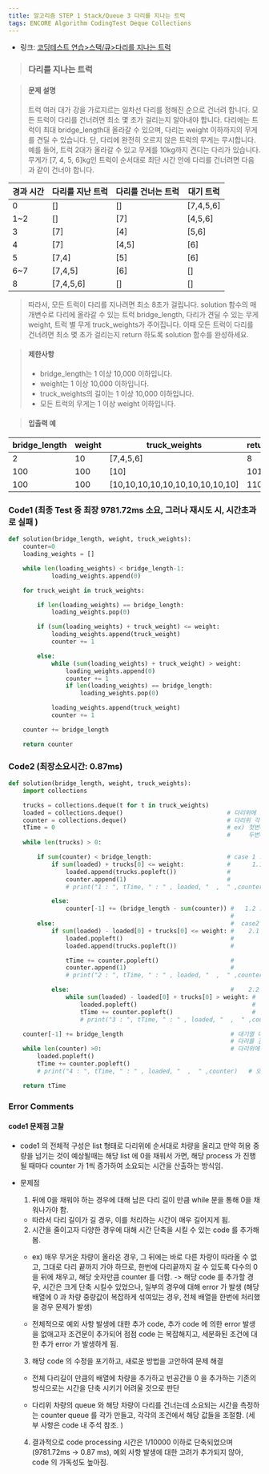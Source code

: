 ```yaml
---
title: 알고리즘 STEP 1 Stack/Queue 3 다리를 지나는 트럭
tags: ENCORE Algorithm CodingTest Deque Collections
---
```


* 링크: [코딩테스트 연습>스택/큐>다리를 지나는 트럭](https://programmers.co.kr/learn/courses/30/lessons/42584)

>### 다리를 지나는 트럭


>#### 문제 설명
>
>트럭 여러 대가 강을 가로지르는 일차선 다리를 정해진 순으로 건너려 합니다. 모든 트럭이 다리를 건너려면 최소 몇 초가 걸리는지 알아내야 합니다.
>다리에는 트럭이 최대 bridge_length대 올라갈 수 있으며, 다리는 weight 이하까지의 무게를 견딜 수 있습니다.
>단, 다리에 완전히 오르지 않은 트럭의 무게는 무시합니다.
>예를 들어, 트럭 2대가 올라갈 수 있고 무게를 10kg까지 견디는 다리가 있습니다.
>무게가 [7, 4, 5, 6]kg인 트럭이 순서대로 최단 시간 안에 다리를 건너려면 다음과 같이 건너야 합니다.

|경과 시간|다리를 지난 트럭|다리를 건너는 트럭|대기 트럭|
|--------|---------------|-----------------|--------|
|0	|[]|	[]|	[7,4,5,6]|
|1~2|	[]|	[7]|	[4,5,6]|
|3|	[7]|	[4]|	[5,6]|
|4|	[7]|	[4,5]|	[6]|
|5|	[7,4]|	[5]|	[6]|
|6~7|	[7,4,5]|	[6]|	[]|
|8|	[7,4,5,6]|	[]|	[]|

>따라서, 모든 트럭이 다리를 지나려면 최소 8초가 걸립니다.
>solution 함수의 매개변수로 다리에 올라갈 수 있는 트럭 bridge_length, 다리가 견딜 수 있는 무게 weight, 트럭 별 무게 truck_weights가 주어집니다.
>이때 모든 트럭이 다리를 건너려면 최소 몇 초가 걸리는지 return 하도록 solution 함수를 완성하세요.

>#### 제한사항
> * bridge_length는 1 이상 10,000 이하입니다.
> * weight는 1 이상 10,000 이하입니다.
> * truck_weights의 길이는 1 이상 10,000 이하입니다.
> * 모든 트럭의 무게는 1 이상 weight 이하입니다.

>#### 입출력 예

|bridge_length	|weight	|truck_weights|	return|
|---------------|-------|-------------  |------|
|2	|10	|[7,4,5,6]|	8|
|100|	100|	[10]|	101|
|100|	100|	[10,10,10,10,10,10,10,10,10,10]|	110|


### Code1 (최종 Test 중 최장 9781.72ms 소요, 그러나 재시도 시, 시간초과로 실패 )
```python
def solution(bridge_length, weight, truck_weights):
    counter=0
    loading_weights = []

    while len(loading_weights) < bridge_length-1:
            loading_weights.append(0)

    for truck_weight in truck_weights:

        if len(loading_weights) == bridge_length:
            loading_weights.pop(0)

        if (sum(loading_weights) + truck_weight) <= weight:
            loading_weights.append(truck_weight)
            counter += 1

        else:
            while (sum(loading_weights) + truck_weight) > weight:
                loading_weights.append(0)
                counter += 1
                if len(loading_weights) == bridge_length:
                    loading_weights.pop(0)

            loading_weights.append(truck_weight)
            counter += 1

    counter += bridge_length       

    return counter                            
```


### Code2 (최장소요시간:  0.87ms)
```python
def solution(bridge_length, weight, truck_weights):
    import collections

    trucks = collections.deque(t for t in truck_weights)  
    loaded = collections.deque()                             # 다리위에 올라간 차랑의 queue
    counter = collections.deque()                            # 다리위 각 차량끼리의 간격
    tTime = 0                                                # ex) 첫번째 차량은 무조건 처음 1의 counter 를 가짐 (case 1.1 실행에 의해서)                                                      #
                                                             #     두번째 차랑이 첫번째 차량에 바로 이여서 출발할 경우 1
    while len(trucks) > 0:                                

        if sum(counter) < bridge_length:                     # case 1 : 전체 차량이 늘어선 길이가 다리길이보다 짧다면
            if sum(loaded) + trucks[0] <= weight:            #      1.1: 그중 (다리위 차량 무게 + 대기열 첫번째 차량 무게)가 허용무게보다 적다면
                loaded.append(trucks.popleft())              #           -> 다리위에 차량을 추가하고
                counter.append(1)                            #           -> 해당차량의 간격은 1
                # print("1 : ", tTime, " : " , loaded, "  ,  " ,counter) # 오류 확인용

            else:
                counter[-1] += (bridge_length - sum(counter)) #   1.2 : 허용무게보다 이상이  다리위 + 대기열 첫번째에 있다면
                                                              #        -> 더 올리지 않고 해당 차량들을 다리끝까지 보냄
        else:                                                 #  case2
            if sum(loaded) - loaded[0] + trucks[0] <= weight: #    2.1 : 다리 길이를 차량들이 꽉채웠으나, 아직 허용 무게를 넘지않은경우
                loaded.popleft()                              #          -> 맨 앞의 차량은 빼내고
                loaded.append(trucks.popleft())               #          -> 뒤에 차량 다리위로 올리고

                tTime += counter.popleft()                    #          -> 빠진 차량의 counter 를 tTime 에 더하고
                counter.append(1)                             #          -> 새로 올라온 차량의 counter  1을 붙임
                # print("2 : ", tTime, " : " , loaded, "  ,  " ,counter) # 오류 확인용

            else:                                             #    2.2 : 무게 때문에 차량을 더 올릴 수 없다면
                while sum(loaded) - loaded[0] + trucks[0] > weight: #   -> 다리위 무게가 대기열 차량의 무게를 받을 수 있을때까지
                    loaded.popleft()                                #   -> 기존 차량을 앞에서 한대씩 보내고
                    tTime += counter.popleft()                      #   ->  보낸 차량의 counter 를 더함.
                    # print("3 : ", tTime, " : " , loaded, "  ,  " ,counter) # 오류 확인용

    counter[-1] += bridge_length                              # 대기열 마지막차랑가지 다리에 오르면, 해당 차량들은 그대로 전진하여
                                                              # 다리를 건너므로 마지막 차량의 counter = 다리길이 임.
    while len(counter) >0:                                    # 다리위에 남아있는 차량들에 대한 counter 를 모두 tTime 에 더함.
        loaded.popleft()
        tTime += counter.popleft()
        # print("4 : ", tTime, " : " , loaded, "  ,  " ,counter)   # 오류 확인용   

    return tTime
```

### Error Comments

#### code1 문제점 고찰
  * code1 의 전체적 구성은 list 형태로 다리위에 순서대로 차량을 올리고 만약 허용 중량을 넘기는 것이 예상될때는 해당 list 에 0을 채워서 가면, 해당 process 가 진행될 때마다 counter 가 1씩 증가하여 소요되는 시간을 산출하는 방식임.

  * 문제점
    1. 뒤에 0을 채워야 하는 경우에 대해 남은 다리 길이 만큼 while 문을 통해 0을 채워나가야 함.


      - 따라서 다리 길이가 길 경우, 이를 처리하는 시간이 매우 길어지게 됨.


    2. 시간을 줄이고자 다양한 경우에 대해 시간 단축을 시킬 수 있는 code 를 추가해봄.


      - ex) 매우 무거운 차량이 올라온 경우, 그 뒤에는 바로 다른 차량이 따라올 수 없고, 그대로 다리 끝까지 가야 하므로, 한번에 다리끝까지 갈 수 있도록 다수의 0 을 뒤에 채우고, 해당 숫자만큼 counter 를 더함.
        -> 해당 code 를 추가할 경우, 시간은 크게 단축 시킬수 있었으나, 일부의 경우에 대해 error 가 발생 (해당 배열에 0 과 차량 중량값이 복잡하게 섞여있는 경우, 전체 배열을 한번에 처리했을 경우 문제가 발생)


      - 전체적으로  예외 사항 발생에 대한 추가 code, 추가 code 에 의한 error 발생을 없애고자 조건문이 추가되어 점점 code 는 복잡해지고, 세분화된 조건에 대한 추가 error 가 발생하게 됨.


    3. 해당 code 의 수정을 포기하고, 새로운 방법을 고안하여 문제 해결


      - 전체 다리길이 만큼의 배열에 차량을 추가하고 빈공간을 0 을 추가하는 기존의 방식으로는 시간을 단축 시키기 어려울 것으로 판단


      - 다리위 차량의 queue 와  해당 차량이 다리를 건너는데 소요되는 시간을 측정하는 counter queue 를 각가 만들고, 각각의 조건에서 해당 값들을 조절함. (세부 사항은 code 내 주석 참조. )


    4. 결과적으로 code processing 시간은  1/10000 이하로 단축되었으며 (9781.72ms -> 0.87 ms), 예외 사항 발생에 대한 고려가 추가되지 않아, code 의 가독성도 높아짐.
